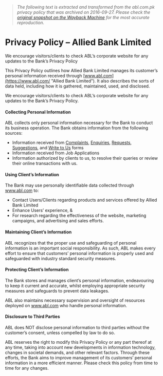 > *The following text is extracted and transformed from the abl.com.pk privacy policy that was archived on 2016-09-27. Please check the [original snapshot on the Wayback Machine](https://web.archive.org/web/20160927055002id_/https%3A//www.abl.com/privacy-policy) for the most accurate reproduction.*

# Privacy Policy – Allied Bank Limited

We encourage visitors/clients to check ABL’s corporate website for any updates to the Bank’s Privacy Policy

This Privacy Policy outlines how Allied Bank Limited manages its customer’s personal information received through [www.abl.com](https://www.abl.com/ "Allied Bank Limited"). It also describes the sorts of data held, including how it is gathered, maintained, used, and disclosed.

We encourage visitors/clients to check ABL’s corporate website for any updates to the Bank’s Privacy Policy.

#### Collecting Personal Information

ABL collects only personal information necessary for the Bank to conduct its business operation. The Bank obtains information from the following sources:

  * Information received from [Complaints](https://www.abl.com/contact-us/complaints/), [Enquiries](https://www.abl.com/contact-us/enquiries/), [Requests](https://www.abl.com/contact-us/requests/), [Suggestions](https://www.abl.com/contact-us/suggestions/), and [Write to Us](https://www.abl.com/contact-us/) forms
  * Information received from Job Applications
  * Information authorized by clients to us, to resolve their queries or review their online transactions with us.



#### Using Client’s Information

The Bank may use personally identifiable data collected through www.abl.com to:

  * Contact Users/Clients regarding products and services offered by Allied Bank Limited
  * Enhance Users’ experience, &
  * For research regarding the effectiveness of the website, marketing campaigns, and advertising and sales efforts.



#### Maintaining Client’s Information

ABL recognizes that the proper use and safeguarding of personal information is an important social responsibility. As such, ABL makes every effort to ensure that customers’ personal information is properly used and safeguarded with industry standard security measures.

#### Protecting Client’s Information

The Bank stores and manages client’s personal information, endeavouring to keep it current and accurate, whilst employing appropriate security measures and safeguards to prevent data leakages.

ABL also maintains necessary supervision and oversight of resources deployed on www.abl.com who handle personal information.

#### Disclosure to Third Parties

ABL does NOT disclose personal information to third parties without the customer’s consent, unless compelled by law to do so.

ABL reserves the right to modify this Privacy Policy or any part thereof at any time, taking into account new developments in information technology, changes in societal demands, and other relevant factors. Through these efforts, the Bank aims to improve management of its customers’ personal information in a more efficient manner. Please check this policy from time to time for any changes.
